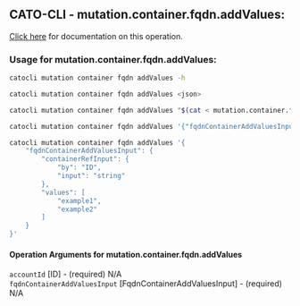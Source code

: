 
## CATO-CLI - mutation.container.fqdn.addValues:
[Click here](https://api.catonetworks.com/documentation/#mutation-mutation.container.fqdn.addValues) for documentation on this operation.

### Usage for mutation.container.fqdn.addValues:

```bash
catocli mutation container fqdn addValues -h

catocli mutation container fqdn addValues <json>

catocli mutation container fqdn addValues "$(cat < mutation.container.fqdn.addValues.json)"

catocli mutation container fqdn addValues '{"fqdnContainerAddValuesInput":{"containerRefInput":{"by":"ID","input":"string"},"values":["example1","example2"]}}'

catocli mutation container fqdn addValues '{
    "fqdnContainerAddValuesInput": {
        "containerRefInput": {
            "by": "ID",
            "input": "string"
        },
        "values": [
            "example1",
            "example2"
        ]
    }
}'
```

#### Operation Arguments for mutation.container.fqdn.addValues ####

`accountId` [ID] - (required) N/A    
`fqdnContainerAddValuesInput` [FqdnContainerAddValuesInput] - (required) N/A    
